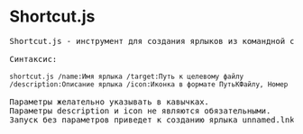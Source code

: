 # Shortcut.js

<pre>
Shortcut.js - инструмент для создания ярлыков из командной строки (Windows)

Синтаксис:

<code>shortcut.js /name:Имя ярлыка /target:Путь к целевому файлу /description:Описание ярлыка /icon:Иконка в формате ПутьКФайлу, Номер</code>

Параметры желательно указывать в кавычках.
Параметры description и icon не являются обязательными.
Запуск без параметров приведет к созданию ярлыка unnamed.lnk в рабочей папке. Ярлык будет указывать на C:\WINDOWS\System32\cmd.exe.
</pre>
